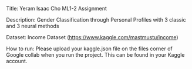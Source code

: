 Title: Yeram Isaac Cho ML1-2 Assignment


Description: Gender Classification through Personal Profiles with 3 classic and 3 neural methods


Dataset: Income Dataset (https://www.kaggle.com/mastmustu/income)


How to run: Please upload your kaggle.json file on the files corner of Google collab when you run the project. This can be found in your Kaggle account.

